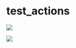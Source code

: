 # test_actions

![](https://github.com/Dharmilpatel/test_actions/workflows/.github/workflows/blank.yml/badge.svg)

![](https://github.com/Dharmilpatel/test_actions/workflows/.github/workflows/blank.yml/Greet%20Everyone/badge.svg?event=push)